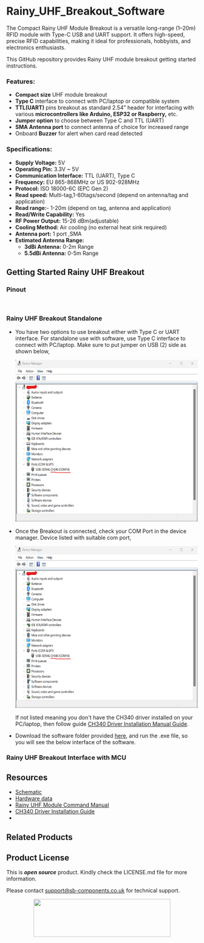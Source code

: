 # Rainy_UHF_Breakout_Software

The Compact Rainy UHF Module Breakout is a versatile long-range (1–20m) RFID module with Type-C USB and UART support. It offers high-speed, precise RFID capabilities, making it ideal for professionals, hobbyists, and electronics enthusiasts.

This GitHub repository provides Rainy UHF module breakout getting started instructions.

### Features:
- **Compact size** UHF module breakout
- **Type C** interface to connect with PC/laptop or compatible system
- **TTL(UART)** pins breakout as standard 2.54” header for interfacing with various **microcontrollers like Arduino, ESP32 or Raspberry,** etc.
- **Jumper option** to choose between Type C and TTL (UART)
- **SMA Antenna port** to connect antenna of choice for increased range 
- Onboard **Buzzer** for alert when card read detected 

### Specifications:
- **Supply Voltage:** 5V
- **Operating Pin:** 3.3V ~ 5V
- **Communication Interface:** TTL (UART), Type C
- **Frequency:** EU 865-868MHz or US 902-928MHz
- **Protocol:** ISO 18000-6C (EPC Gen 2)
- **Read speed:** Multi-tag,1-60tags/second (depend on antenna/tag and application)
- **Read range:**- 1-20m (depend on tag, antenna and application)
- **Read/Write Capability:** Yes
- **RF Power Output:** 15-26 dBm(adjustable)
- **Cooling Method:** Air cooling (no external heat sink required)
- **Antenna port:** 1 port ,SMA
- **Estimated Antenna Range:** 
     - **3dBi Antenna:** 0-2m Range
     - **5.5dBi Antenna:** 0-5m Range

## Getting Started Rainy UHF Breakout
### Pinout 
<img src="">

### Rainy UHF Breakout Standalone 

  - You have two options to use breakout either with Type C or UART interface. For standalone use with software, use Type C interface to connect with PC/laptop. Make sure to put jumper on USB (2) side as shown below,

    <img src="https://github.com/sbcshop/NFC_Module/blob/main/images/device_manager_comport_view.png" width="584" height="425"> 
    
  - Once the Breakout is connected, check your COM Port in the device manager. Device listed with suitable com port,
    
    <img src="https://github.com/sbcshop/NFC_Module/blob/main/images/device_manager_comport_view.png" width="584" height="425">

    If not listed meaning you don't have the CH340 driver installed on your PC/laptop, then follow guide [CH340 Driver Installation Manual Guide](https://github.com/sbcshop/NFC_Module/blob/main/documents/CH340%20Driver%20installation%20steps.pdf).
    
  - Download the software folder provided [here](https://github.com/sbcshop/NFC_Module/tree/main/softwares), and run the .exe file, so you will see the below interface of the software.


### Rainy UHF Breakout Interface with MCU


 ## Resources
  * [Schematic](https://github.com/sbcshop/Rainy_UHF_Breakout_Hardware/blob/main/Design%20Data/Rainy%20UHF%20Breakout%20SCH.PDF) 
  * [Hardware data](https://github.com/sbcshop/Rainy_UHF_Breakout_Hardware)
  * [Rainy UHF Module Command Manual]()
  * [CH340 Driver Installation Guide]()
  * 

## Related Products 


## Product License

This is ***open source*** product. Kindly check the LICENSE.md file for more information.

Please contact support@sb-components.co.uk for technical support.
<p align="center">
  <img width="360" height="100" src="https://cdn.shopify.com/s/files/1/1217/2104/files/Logo_sb_component_3.png?v=1666086771&width=300">
</p>     
     

    
    


